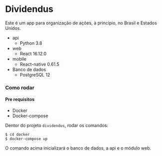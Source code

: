 # Dividendus

Este é um app para organização de ações, à princípio, no Brasil e Estados Unidos.

- api
  - Python 3.8
- web
  - React 16.12.0
- mobile
  - React-native 0.61.5
- Banco de dados
  - PostgreSQL 12

### Como rodar

#### Pre requisitos

- Docker
- Docker-compose

Dentor do projeto `dividendus`, rodar os comandos:
```shell script
$ cd docker
$ docker-compose up
```

O comando acima inicializará o banco de dados, a api e o módulo web.
